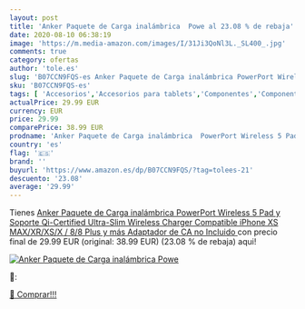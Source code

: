 ```yaml
---
layout: post
title: 'Anker Paquete de Carga inalámbrica  Powe al 23.08 % de rebaja'
date: 2020-08-10 06:38:19
image: 'https://m.media-amazon.com/images/I/31Ji3QoNl3L._SL400_.jpg'
comments: true
category: ofertas
author: 'tole.es'
slug: 'B07CCN9FQS-es Anker Paquete de Carga inalámbrica PowerPort Wireless 5...'
sku: 'B07CCN9FQS-es'
tags: [ 'Accesorios','Accesorios para tablets','Componentes','Componentes y piezas para portátiles','Informática','Teclados de repuesto para portátiles y netbooks','Teclados para tablets','iphone', ]
actualPrice: 29.99 EUR
currency: EUR
price: 29.99
comparePrice: 38.99 EUR
prodname: 'Anker Paquete de Carga inalámbrica  PowerPort Wireless 5 Pad y Soporte  Qi-Certified Ultra-Slim Wireless Charger Compatible iPhone XS MAX/XR/XS/X / 8/8 Plus y más  Adaptador de CA no Incluido '
country: 'es'
flag: '🇪🇸'
brand: ''
buyurl: 'https://www.amazon.es/dp/B07CCN9FQS/?tag=tolees-21'
descuento: '23.08'
average: '29.99'
---
```


Tienes [Anker Paquete de Carga inalámbrica  PowerPort Wireless 5 Pad y Soporte  Qi-Certified Ultra-Slim Wireless Charger Compatible iPhone XS MAX/XR/XS/X / 8/8 Plus y más  Adaptador de CA no Incluido ](https://www.amazon.es/dp/B07CCN9FQS/?tag=tolees-21) con precio final de  29.99 EUR (original: 38.99 EUR) (23.08 %  de rebaja) aqui!

[![Anker Paquete de Carga inalámbrica  Powe](https://m.media-amazon.com/images/I/31Ji3QoNl3L._SL400_.jpg)](https://www.amazon.es/dp/B07CCN9FQS/?tag=tolees-21)

🔎:


[🛒 Comprar!!!](https://www.amazon.es/dp/B07CCN9FQS/?tag=tolees-21)
